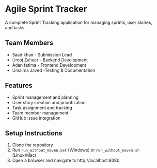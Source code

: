 # Agile Sprint Tracker 
 
A complete Sprint Tracking application for managing sprints, user stories, and tasks. 
 
## Team Members 
- Saad khan - Submission Lead 
- Urooj Zaheer - Backend Development 
- Adan fatima - Frontend Development 
- Umaima Javed -Testing & Documentation

 
## Features 
- Sprint management and planning 
- User story creation and prioritization 
- Task assignment and tracking 
- Team member management 
- GitHub issue integration 
 
## Setup Instructions 
1. Clone the repository 
2. Run `run_without_maven.bat` (Windows) or `run_without_maven.sh` (Linux/Mac) 
3. Open a browser and navigate to http://localhost:8080 
